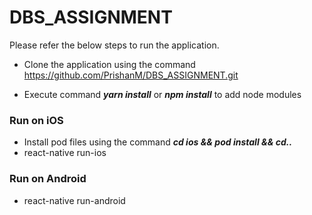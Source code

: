 # DBS_ASSIGNMENT

Please refer the below steps to run the application.

* Clone the application using the command 
  https://github.com/PrishanM/DBS_ASSIGNMENT.git

* Execute command **_yarn install_** or **_npm install_** to add node modules

### Run on iOS
* Install pod files using the command **_cd ios && pod install && cd.._**
* react-native run-ios

### Run on Android
* react-native run-android

